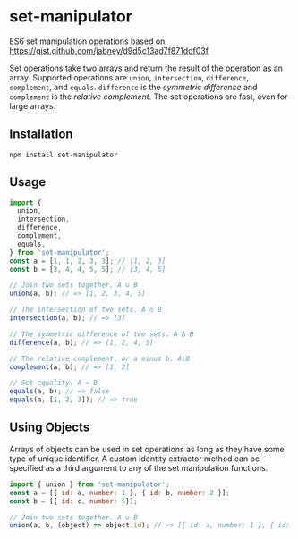 set-manipulator
=========
ES6 set manipulation operations based on https://gist.github.com/jabney/d9d5c13ad7f871ddf03f

Set operations take two arrays and return the result of the operation as an array. Supported operations are `union`, `intersection`, `difference`, `complement`, and `equals`. `difference` is the _symmetric difference_ and `complement` is the _relative complement_. The set operations are fast, even for large arrays.

## Installation

```npm install set-manipulator```

## Usage

```javascript
import {
  union,
  intersection,
  difference,
  complement,
  equals,
} from 'set-manipulator';
const a = [1, 1, 2, 3, 3]; // [1, 2, 3]
const b = [3, 4, 4, 5, 5]; // [3, 4, 5]

// Join two sets together. A ∪ B
union(a, b); // => [1, 2, 3, 4, 5]

// The intersection of two sets. A ∩ B
intersection(a, b); // => [3]

// The symmetric difference of two sets. A Δ B
difference(a, b); // => [1, 2, 4, 5]

// The relative complement, or a minus b. A\B
complement(a, b); // => [1, 2]

// Set equality. A = B
equals(a, b); // => false
equals(a, [1, 2, 3]); // => true
```

## Using Objects

Arrays of objects can be used in set operations as long as they have some type of unique identifier. A custom identity extractor method can be specified as a third argument to any of the set manipulation functions.

```javascript
import { union } from 'set-manipulator';
const a = [{ id: a, number: 1 }, { id: b, number: 2 }];
const b = [{ id: c, number: 5}];

// Join two sets together. A ∪ B
union(a, b, (object) => object.id); // => [{ id: a, number: 1 }, { id: b, number: 2 }, { id: c, number: 5 }];
```
